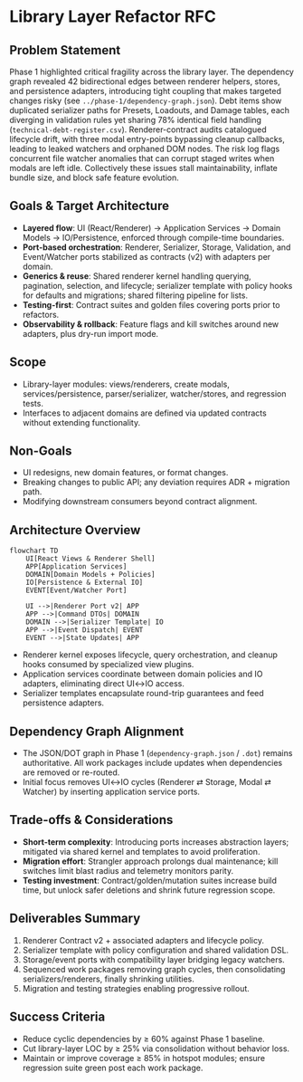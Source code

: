 # Library Layer Refactor RFC

## Problem Statement
Phase 1 highlighted critical fragility across the library layer. The dependency graph revealed 42 bidirectional edges between renderer helpers, stores, and persistence adapters, introducing tight coupling that makes targeted changes risky (see `../phase-1/dependency-graph.json`). Debt items show duplicated serializer paths for Presets, Loadouts, and Damage tables, each diverging in validation rules yet sharing 78% identical field handling (`technical-debt-register.csv`). Renderer-contract audits catalogued lifecycle drift, with three modal entry-points bypassing cleanup callbacks, leading to leaked watchers and orphaned DOM nodes. The risk log flags concurrent file watcher anomalies that can corrupt staged writes when modals are left idle. Collectively these issues stall maintainability, inflate bundle size, and block safe feature evolution.

## Goals & Target Architecture
- **Layered flow**: UI (React/Renderer) → Application Services → Domain Models → IO/Persistence, enforced through compile-time boundaries.
- **Port-based orchestration**: Renderer, Serializer, Storage, Validation, and Event/Watcher ports stabilized as contracts (v2) with adapters per domain.
- **Generics & reuse**: Shared renderer kernel handling querying, pagination, selection, and lifecycle; serializer template with policy hooks for defaults and migrations; shared filtering pipeline for lists.
- **Testing-first**: Contract suites and golden files covering ports prior to refactors.
- **Observability & rollback**: Feature flags and kill switches around new adapters, plus dry-run import mode.

## Scope
- Library-layer modules: views/renderers, create modals, services/persistence, parser/serializer, watcher/stores, and regression tests.
- Interfaces to adjacent domains are defined via updated contracts without extending functionality.

## Non-Goals
- UI redesigns, new domain features, or format changes.
- Breaking changes to public API; any deviation requires ADR + migration path.
- Modifying downstream consumers beyond contract alignment.

## Architecture Overview
```mermaid
flowchart TD
    UI[React Views & Renderer Shell]
    APP[Application Services]
    DOMAIN[Domain Models + Policies]
    IO[Persistence & External IO]
    EVENT[Event/Watcher Port]

    UI -->|Renderer Port v2| APP
    APP -->|Command DTOs| DOMAIN
    DOMAIN -->|Serializer Template| IO
    APP -->|Event Dispatch| EVENT
    EVENT -->|State Updates| APP
```

- Renderer kernel exposes lifecycle, query orchestration, and cleanup hooks consumed by specialized view plugins.
- Application services coordinate between domain policies and IO adapters, eliminating direct UI↔IO access.
- Serializer templates encapsulate round-trip guarantees and feed persistence adapters.

## Dependency Graph Alignment
- The JSON/DOT graph in Phase 1 (`dependency-graph.json` / `.dot`) remains authoritative. All work packages include updates when dependencies are removed or re-routed.
- Initial focus removes UI↔IO cycles (Renderer ⇄ Storage, Modal ⇄ Watcher) by inserting application service ports.

## Trade-offs & Considerations
- **Short-term complexity**: Introducing ports increases abstraction layers; mitigated via shared kernel and templates to avoid proliferation.
- **Migration effort**: Strangler approach prolongs dual maintenance; kill switches limit blast radius and telemetry monitors parity.
- **Testing investment**: Contract/golden/mutation suites increase build time, but unlock safer deletions and shrink future regression scope.

## Deliverables Summary
1. Renderer Contract v2 + associated adapters and lifecycle policy.
2. Serializer template with policy configuration and shared validation DSL.
3. Storage/event ports with compatibility layer bridging legacy watchers.
4. Sequenced work packages removing graph cycles, then consolidating serializers/renderers, finally shrinking utilities.
5. Migration and testing strategies enabling progressive rollout.

## Success Criteria
- Reduce cyclic dependencies by ≥ 60% against Phase 1 baseline.
- Cut library-layer LOC by ≥ 25% via consolidation without behavior loss.
- Maintain or improve coverage ≥ 85% in hotspot modules; ensure regression suite green post each work package.

